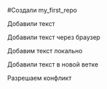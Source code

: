 ﻿#Создали my_first_repo

Добавили текст

Добавили текст через браузер


Добавим текст локально


Добавили текст в новой ветке

Разрешаем конфликт
